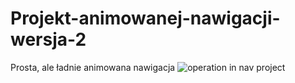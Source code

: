 # Projekt-animowanej-nawigacji-wersja-2
Prosta, ale ładnie animowana nawigacja
<img src="https://i.imgur.com/QLLPCbM.gif" alt="operation in nav project">
